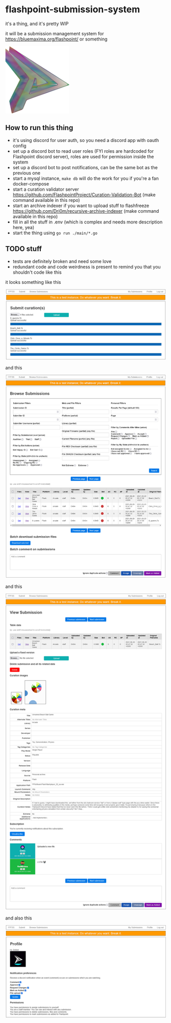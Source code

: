 # flashpoint-submission-system

it's a thing, and it's pretty WIP

it will be a submission management system for https://bluemaxima.org/flashpoint/ or something

<img src="static/opal.png" alt="drawing" width="200"/>

## How to run this thing

- it's using discord for user auth, so you need a discord app with oauth config
- set up a discord bot to read user roles (FYI roles are hardcoded for Flashpoint discord server), roles are used for
  permission inside the system
- set up a discord bot to post notifications, can be the same bot as the previous one
- start a mysql instance, `make db` will do the work for you if you're a fan docker-compose
- start a curation validator server https://github.com/FlashpointProject/Curation-Validation-Bot (make command available
  in this repo)
- start an archive indexer if you want to upload stuff to
  flashfreeze https://github.com/Dri0m/recursive-archive-indexer (make command available in this repo)
- fill in all the stuff in .env (which is complex and needs more description here, yea)
- start the thing using `go run ./main/*.go`

## TODO stuff

- tests are definitely broken and need some love
- redundant code and code weirdness is present to remind you that you shouldn't code like this

it looks something like this

![submit page](github/ss2.png)

and this

![submissions page](github/ss3.png)

and this

![submission page](github/ss4.png)

and also this

![profile page](github/ss1.png)